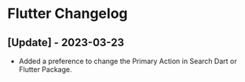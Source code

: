 # Flutter Changelog

 ## [Update] - 2023-03-23

 - Added a preference to change the Primary Action in Search Dart or Flutter Package.

